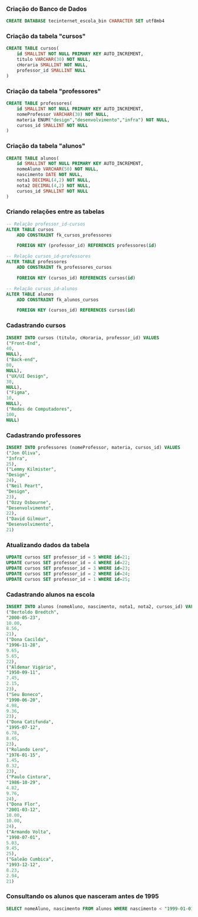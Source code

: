 ### Criação do Banco de Dados
```sql
CREATE DATABASE tecinternet_escola_bin CHARACTER SET utf8mb4
```

### Criação da tabela "cursos"
```sql
CREATE TABLE cursos(
    id SMALLINT NOT NULL PRIMARY KEY AUTO_INCREMENT,
    titulo VARCHAR(30) NOT NULL,
    cHoraria SMALLINT NOT NULL,
    professor_id SMALLINT NULL
)
```

### Criação da tabela "professores"

```sql
CREATE TABLE professores(
    id SMALLINT NOT NULL PRIMARY KEY AUTO_INCREMENT,
    nomeProfessor VARCHAR(30) NOT NULL,
    materia ENUM("design","desenvolvimento","infra") NOT NULL,
    cursos_id SMALLINT NOT NULL
)
```

### Criação da tabela "alunos"
```sql
CREATE TABLE alunos(
    id SMALLINT NOT NULL PRIMARY KEY AUTO_INCREMENT,
    nomeAluno VARCHAR(50) NOT NULL,
    nascimento DATE NOT NULL,
    nota1 DECIMAL(4,2) NOT NULL,
    nota2 DECIMAL(4,2) NOT NULL,
    cursos_id SMALLINT NOT NULL
)
```

### Criando relações entre as tabelas

```sql
-- Relação professor_id-cursos
ALTER TABLE cursos
    ADD CONSTRAINT fk_cursos_professores

    FOREIGN KEY (professor_id) REFERENCES professores(id)

-- Relação cursos_id-professores
ALTER TABLE professores
    ADD CONSTRAINT fk_professores_cursos

    FOREIGN KEY (cursos_id) REFERENCES cursos(id)

-- Relação cursos_id-alunos
ALTER TABLE alunos
    ADD CONSTRAINT fk_alunos_cursos

    FOREIGN KEY (cursos_id) REFERENCES cursos(id)
```

### Cadastrando cursos
```sql
INSERT INTO cursos (titulo, cHoraria, professor_id) VALUES
("Front-End",
40,
NULL),
("Back-end",
80,
NULL),
("UX/UI Design",
30,
NULL),
("Figma",
10,
NULL),
("Redes de Computadores",
100,
NULL)
```

### Cadastrando professores
```sql
INSERT INTO professores (nomeProfessor, materia, cursos_id) VALUES
("Jon Oliva",
"Infra",
25),
("Lemmy Kilmister",
"Design",
24),
("Neil Peart",
"Design",
23),
("Ozzy Osbourne",
"Desenvolvimento",
22),
("David Gilmour",
"Desenvolvimento",
21)
```


### Atualizando dados da tabela
```sql
UPDATE cursos SET professor_id = 5 WHERE id=21;
UPDATE cursos SET professor_id = 4 WHERE id=22;
UPDATE cursos SET professor_id = 3 WHERE id=23;
UPDATE cursos SET professor_id = 2 WHERE id=24;
UPDATE cursos SET professor_id = 1 WHERE id=25;
```

### Cadastrando alunos na escola

```sql
INSERT INTO alunos (nomeAluno, nascimento, nota1, nota2, cursos_id) VALUES
("Bertoldo Bredtch",
"2000-05-23",
10.00,
8.56,
21),
("Dona Cacilda",
"1996-11-28",
9.65,
5.65,
22),
("Aldemar Vigário",
"1950-09-11",
7.45,
2.15,
23),
("Seu Boneco",
"1990-06-20",
4.98,
9.36,
23),
("Dona Catifunda",
"1995-07-12",
6.78,
8.45,
23),
("Rolando Lero",
"1976-01-15",
1.45,
0.32,
23),
("Paulo Cintura",
"1986-10-29",
4.82,
9.76,
24),
("Dona Flor",
"2001-03-12",
10.00,
10.00,
24),
("Armando Volta",
"1998-07-01",
5.03,
9.45,
25),
("Galeão Cumbica",
"1993-12-12",
8.23,
2.94,
21)
```


### Consultando os alunos que nasceram antes de 1995

```SQL
SELECT nomeAluno, nascimento FROM alunos WHERE nascimento < "1999-01-01";
```